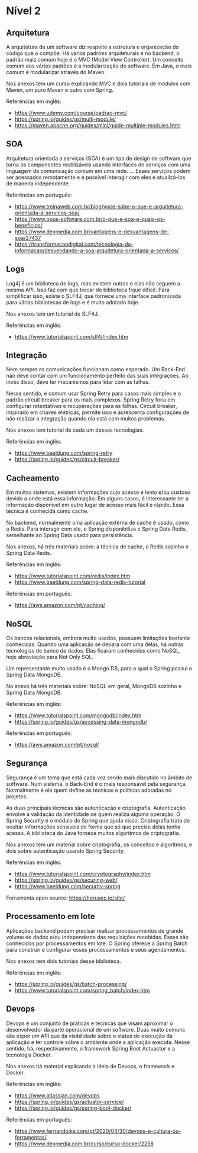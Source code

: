 # Nível 2

## Arquitetura

A arquitetura de um software diz respeito a estrutura e organização do código que o compõe.  Há varios padrões arquiteturais e no backend, o padrão mais comum hoje é o MVC (Model View Controller). Um conceito comum aos vários padrões é a modularização do software. Em Java, o mais comum é modularizar através do Maven.

Nos anexos tem um curso explicando MVC e dois tutoriais de módulos com Maven, um puro Maven e outro com Spring.

Referências em inglês:

- https://www.udemy.com/course/padrao-mvc/
- https://spring.io/guides/gs/multi-module/
- https://maven.apache.org/guides/mini/guide-multiple-modules.html

## SOA

Arquitetura orientada a serviços (SOA) é um tipo de design de software que torna os componentes reutilizáveis usando interfaces de serviços com uma linguagem de comunicação comum em uma rede. ... Esses serviços podem ser acessados remotamente e é possível interagir com eles e atualizá-los de maneira independente.

Referências em português:

- https://www.treinaweb.com.br/blog/voce-sabe-o-que-e-arquitetura-orientada-a-servicos-soa/
- https://www.opus-software.com.br/o-que-e-soa-e-quais-os-beneficios/
- https://www.devmedia.com.br/vantagens-e-desvantagens-de-soa/27437
- https://transformacaodigital.com/tecnologia-da-informacao/desvendando-a-soa-arquitetura-orientada-a-servicos/

## Logs

Log4j é um biblioteca de logs, mas existem outras e elas não seguem a mesma API. Isso faz com que trocar de biblioteca fique díficil. Para simplificar isso, existe o SLF4J, que fornece uma interface padronizada para várias bibliotecas de logs e é muito adotado hoje.

Nos anexos tem um tutorial de SLF4J.

Referências em inglês:

- https://www.tutorialspoint.com/slf4j/index.htm

## Integração

Nem sempre as comunicações funcionam como esperado. Um Back-End não deve contar com um funcionamento perfeito das suas integrações. Ao invés disso, deve ter mecanismos para lidar com as falhas.

Nesse sentido, é comum usar Spring Retry para casos mais simples e o padrão circuit breaker para os mais complexos. Spring Retry foca em configurar retentativas e recuperações para as falhas. Circuit breaker, inspirado em chaves elétricas, permite isso e acrescenta configurações de não realizar a integração quando ela está com muitos problemas.

Nos anexos tem tutorial de cada um dessas tecnologias.

Referências em inglês:

- https://www.baeldung.com/spring-retry
- https://spring.io/guides/gs/circuit-breaker/

## Cacheamento

Em muitos sistemas, existem informações cujo acesso é lento e/ou custoso devido a onde está essa informação. Em alguns casos, é interessante ter a informação disponível em outro lugar de acesso mais fácil e rápido. Essa técnica é conhecida como cache.

No backend, normalmente uma aplicação externa de cache é usado, como o Redis. Para interagir com ele, o Spring disponibiliza o Spring Data Redis, semelhante ao Spring Data usado para persistência.

Nos anexos, há três materiais sobre: a técnica de cache, o Redis sozinho e Spring Data Redis.

Referências em inglês:

- https://www.tutorialspoint.com/redis/index.htm
- https://www.baeldung.com/spring-data-redis-tutorial

Referências em português:

- https://aws.amazon.com/pt/caching/

## NoSQL

Os bancos relacionais, embora muito usados, possuem limitações bastante conhecidas. Quando uma aplicação se depara com uma delas, há outras tecnologias de banco de dados. Elas ficaram conhecidas como NoSQL, hoje abreviação para Not Only SQL.

Um representante muito usado é o Mongo DB, para o qual o Spring possui o Spring Data MongoDB.

No anexo há três materiais sobre: NoSQL em geral, MongoDB sozinho e Spring Data MongoDB.

Referências em inglês:

- https://www.tutorialspoint.com/mongodb/index.htm
- https://spring.io/guides/gs/accessing-data-mongodb/

Referências em português:

- https://aws.amazon.com/pt/nosql/

## Segurança

Segurança é um tema que está cada vez sendo mais discutido no âmbito de software. Num sistema, o Back-End é o mais responsável pela segurança. Normalmente é ele quem define as técnicas e políticas adotadas no projetos.

As duas principais técnicas são autenticação e criptografia. Autenticação envolve a validação da identidade de quem realiza alguma operação. O Spring Security é o módulo do Spring que ajuda nisso. Criptografia trata de ocultar informações sensíveis de forma que só que precise delas tenha acesso. A biblioteca do Java fornece muitos algoritmos de criptografia.

Nos anexos tem um material sobre criptografia, os conceitos e algoritmos, e dois sobre autenticação usando Spring Security.

Referências em inglês:

- https://www.tutorialspoint.com/cryptography/index.htm
- https://spring.io/guides/gs/securing-web/
- https://www.baeldung.com/security-spring

Ferramenta open source: https://horusec.io/site/

## Processamento em lote

Aplicações backend podem precisar realizar processamentos de grande volume de dados e/ou independente das requisições recebidas. Esses são conhecidos por processamentos em lote. O Spring oferece o Spring Batch para construir e configurar esses processamentos e seus agendamentos.

Nos anexos tem dois tutoriais desse biblioteca.

Referências em inglês:

- https://spring.io/guides/gs/batch-processing/
- https://www.tutorialspoint.com/spring_batch/index.htm

## Devops

Devops é um conjunto de práticas e técnicas que visam aproximar o desenvolvedor da parte operacional de um software. Duas muito comuns são expor um API que dá visibilidade sobre o status de execução da aplicação e ter controle sobre o ambiente onde a aplicação executa. Nesse sentido, há, respectivamente,  o framework Spring Boot Actuactor e a tecnologia Docker.

Nos anexos há material explicando a ideia de Devops, o framework e Docker.

Referências em inglês:

- https://www.atlassian.com/devops
- https://spring.io/guides/gs/actuator-service/
- https://spring.io/guides/gs/spring-boot-docker/

Referências em português:

- https://www.fernandoike.com/pt/2020/04/30/devops-e-cultura-ou-ferramentas/
- https://www.devmedia.com.br/curso/curso-docker/2258
